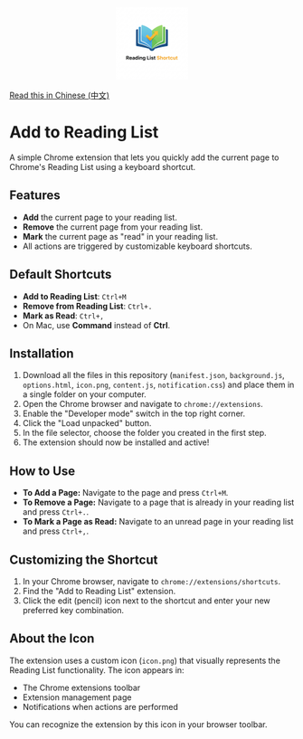 <p align="center">
  <img src="icon.png" width="128" height="128" alt="Reading List Hotkey Icon">
</p>

[Read this in Chinese (中文)](README.zh-CN.md)

# Add to Reading List

A simple Chrome extension that lets you quickly add the current page to Chrome's Reading List using a keyboard shortcut.

## Features

*   **Add** the current page to your reading list.
*   **Remove** the current page from your reading list.
*   **Mark** the current page as "read" in your reading list.
*   All actions are triggered by customizable keyboard shortcuts.

## Default Shortcuts

*   **Add to Reading List**: `Ctrl+M`
*   **Remove from Reading List**: `Ctrl+.`
*   **Mark as Read**: `Ctrl+,`
*   On Mac, use **Command** instead of **Ctrl**.

## Installation

1.  Download all the files in this repository (`manifest.json`, `background.js`, `options.html`, `icon.png`, `content.js`, `notification.css`) and place them in a single folder on your computer.
2.  Open the Chrome browser and navigate to `chrome://extensions`.
3.  Enable the "Developer mode" switch in the top right corner.
4.  Click the "Load unpacked" button.
5.  In the file selector, choose the folder you created in the first step.
6.  The extension should now be installed and active!

## How to Use

*   **To Add a Page:** Navigate to the page and press `Ctrl+M`.
*   **To Remove a Page:** Navigate to a page that is already in your reading list and press `Ctrl+.`.
*   **To Mark a Page as Read:** Navigate to an unread page in your reading list and press `Ctrl+,`.

## Customizing the Shortcut

1.  In your Chrome browser, navigate to `chrome://extensions/shortcuts`.
2.  Find the "Add to Reading List" extension.
3.  Click the edit (pencil) icon next to the shortcut and enter your new preferred key combination.

## About the Icon

The extension uses a custom icon (`icon.png`) that visually represents the Reading List functionality. The icon appears in:

* The Chrome extensions toolbar
* Extension management page
* Notifications when actions are performed

You can recognize the extension by this icon in your browser toolbar.
